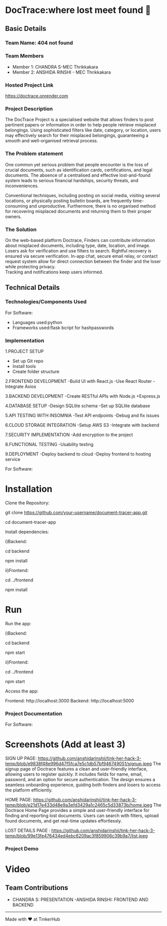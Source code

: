 # DocTrace:where lost meet found 🎯


## Basic Details
### Team Name: 404 not found


### Team Members
- Member 1: CHANDRA S-MEC Thrikkakara
- Member 2: ANSHIDA RINSHI - MEC Thrikkakara


### Hosted Project Link
https://doctrace.onrender.com

### Project Description
The  DocTrace  Project is a specialised website that allows finders to post pertinent papers or information in order to help people retrieve misplaced belongings. Using sophisticated filters like date, category, or location, users may effectively search for their misplaced belongings, guaranteeing a smooth and well-organised retrieval process.

### The Problem statement
One common yet serious problem that people encounter is the loss of crucial documents, such as identification cards, certifications, and legal documents. The absence of a centralised and effective lost-and-found system leads to serious financial hardships, security threats, and inconveniences. 

Conventional techniques, including posting on social media, visiting several locations, or physically posting bulletin boards, are frequently time-consuming and unproductive. Furthermore, there is no organised method for recovering misplaced documents and returning them to their proper owners.

### The Solution
On the web-based platform Doctrace,
Finders can contribute information about misplaced documents, including type, date, location, and image. 
Losers ask for verification and use filters to search. Rightful recovery is ensured via secure verification.
In-app chat, secure email relay, or contact request system allow for direct connection between the finder and the loser while protecting privacy.                                 
Tracking and notifications keep users informed.

## Technical Details
### Technologies/Components Used
For Software:
- Languages used:python
- Frameworks used:flask bcript for hashpasswords
  

### Implementation
1.PROJECT SETUP
- Set up Git repo 
- Install tools  
 - Create folder structure
  
2.FRONTEND DEVELOPMENT
 -Build UI with React.js
 -Use React Router
 -Integrate Axios

3.BACKEND DEVELOPMENT
 -Create RESTful APIs with Node.js +Express.js
 
4.DATABASE SETUP
 -Design SQLlite schema
 -Set up SQLlite database

5.API TESTING WITH INSOMNIA
 -Test API endpoints
 -Debug and fix issues

6.CLOUD STORAGE INTEGRATION
 -Setup AWS S3
 -Integrate with backend

7.SECURITY IMPLEMENTATION
 -Add encryption to the project

8.FUNCTIONAL TESTING 
 -Usability testing

9.DEPLOYMENT
-Deploy backend to cloud
-Deploy frontend to hosting service

For Software:
# Installation
Clone the Repository:

git clone https://github.com/your-username/document-tracer-app.git

cd document-tracer-app

Install dependencies:

i)Backend:

cd backend

npm install

ii)Frontend:

cd ../frontend

npm install


# Run


Run the app:

i)Backend:

cd backend


npm start

ii)Frontend:


cd ../frontend

npm start

Access the app:

Frontend: http://localhost:3000
Backend: http://localhost:5000



### Project Documentation
For Software:

# Screenshots (Add at least 3)
SIGN UP PAGE:
https://github.com/anshidarinshii/tink-her-hack-3-temp/blob/e9838f48e996d47f5fca7e5c1db57bf946749051/signup.jpeg
The signup page of Doctrace features a clean and user-friendly interface, allowing users to register quickly. It includes fields for name, email, password, and an option for secure authentication. The design ensures a seamless onboarding experience, guiding both finders and losers to access the platform efficiently.

HOME PAGE:
https://github.com/anshidarinshii/tink-her-hack-3-temp/blob/e21d17e433d48e9a3efd3429a1c2465c5d33873b/home.jpeg
The Doctrace Home Page provides a simple and user-friendly interface for finding and reporting lost documents. Users can search with filters, upload found documents, and get real-time updates effortlessly. 

LOST DETAILS PAGE :
https://github.com/anshidarinshii/tink-her-hack-3-temp/blob/99e13fe476434ed4ebc6209ac3f859906c39b9a7/list.jpeg




### Project Demo
# Video




## Team Contributions
- CHANDRA S: PRESENTATION
-ANSHIDA RINSHI: FRONTEND AND BACKEND

---
Made with ❤️ at TinkerHub

